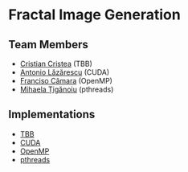 # Fractal Image Generation

## Team Members

- [Cristian Cristea](@cristian.cristea) (TBB)
- [Antonio Lăzărescu](@antonio.lazarescu) (CUDA)
- [Franciso Câmara](@francisco.bessa) (OpenMP)
- [Mihaela Țigănoiu](@maria.tiganoiu) (pthreads)

## Implementations

- [TBB](TBB/README.md)
- [CUDA](CUDA/README.md)
- [OpenMP](OpenMP/README.md)
- [pthreads](pthreads/README.md)
